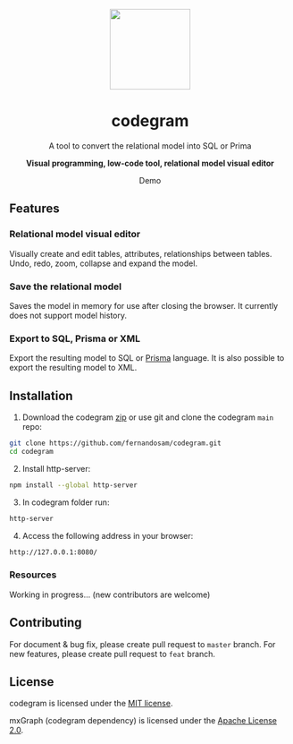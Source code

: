 <p align="center">
  <img width="144px" src="" />
</p>

<h1 align="center">codegram</h1>
<p align="center">A tool to convert the relational model into SQL or Prima</p>
<p align="center"><b>Visual programming, low-code tool, relational model visual editor</b></p>
<p align="center">Demo</p>

## Features

### Relational model visual editor

Visually create and edit tables, attributes, relationships between tables. Undo, redo, zoom, collapse and expand the model.

### Save the relational model

Saves the model in memory for use after closing the browser. It currently does not support model history.

### Export to SQL, Prisma or XML

Export the resulting model to SQL or [Prisma](https://www.prisma.io/) language. It is also possible to export the resulting model to XML.

## Installation

1. Download the codegram [zip](https://github.com/fernandosam/codegram/archive/refs/heads/main.zip) or use git and clone the codegram `main` repo:

```bash
git clone https://github.com/fernandosam/codegram.git
cd codegram
```

2. Install http-server:

```bash
npm install --global http-server
```

3. In codegram folder run:

```bash
http-server
```

4. Access the following address in your browser:

```bash
http://127.0.0.1:8080/
```

### Resources

Working in progress... (new contributors are welcome)

## Contributing

For document & bug fix, please create pull request to `master` branch.
For new features, please create pull request to `feat` branch.

## License

codegram is licensed under the [MIT license](https://opensource.org/licenses/MIT).

mxGraph (codegram dependency) is licensed under the [Apache License 2.0](https://opensource.org/licenses/Apache-2.0).